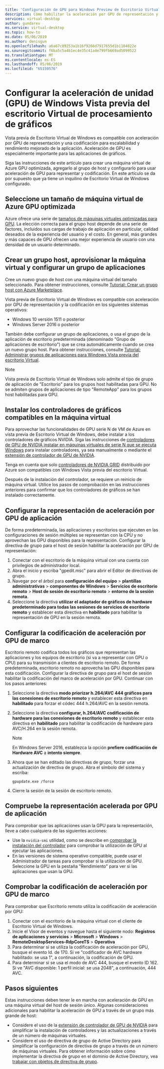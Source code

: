 ```yaml
---
title: 'Configuración de GPU para Windows Preview de Escritorio Virtual: Azure'
description: Cómo habilitar la aceleración por GPU de representación y la codificación en la vista previa de Escritorio Virtual de Windows.
services: virtual-desktop
author: gundarev
ms.service: virtual-desktop
ms.topic: how-to
ms.date: 05/06/2019
ms.author: denisgun
ms.openlocfilehash: a6a67c89253a1b16f9266d7917655d1b1104022e
ms.sourcegitcommit: f6ba5c5a4b1ec4e35c41a4e799fb669ad5099522
ms.translationtype: MT
ms.contentlocale: es-ES
ms.lasthandoff: 05/06/2019
ms.locfileid: "65159576"
---
```

# <a name="configure-graphics-processing-unit-gpu-acceleration-for-windows-virtual-desktop-preview"></a>Configurar la aceleración de unidad (GPU) de Windows Vista previa del escritorio Virtual de procesamiento de gráficos

Vista previa de Escritorio Virtual de Windows es compatible con aceleración por GPU de representación y una codificación para escalabilidad y rendimiento mejorado de la aplicación. Aceleración de GPU es especialmente importante para las aplicaciones de gráficos.

Siga las instrucciones de este artículo para crear una máquina virtual de Azure GPU optimizada, agregarlo al grupo de host y configurarlo para usar aceleración de GPU para representar y codificación. En este artículo se da por supuesto que ya tiene un inquilino de Escritorio Virtual de Windows configurado.

## <a name="select-a-gpu-optimized-azure-virtual-machine-size"></a>Seleccione un tamaño de máquina virtual de Azure GPU optimizada

Azure ofrece una serie de [tamaños de máquinas virtuales optimizadas para GPU](/azure/virtual-machines/windows/sizes-gpu). La elección correcta para el grupo host depende de una serie de factores, incluidos sus cargas de trabajo de aplicación en particular, calidad deseados de la experiencia del usuario y el costo. En general, más grandes y más capaces de GPU ofrecen una mejor experiencia de usuario con una densidad de un usuario determinado.

## <a name="create-a-host-pool-provision-your-virtual-machine-and-configure-an-app-group"></a>Crear un grupo host, aprovisionar la máquina virtual y configurar un grupo de aplicaciones

Cree un nuevo grupo de host con una máquina virtual del tamaño seleccionado. Para obtener instrucciones, consulte [Tutorial: Crear un grupo host con Azure Marketplace](/azure/virtual-desktop/create-host-pools-azure-marketplace).

Vista previa de Escritorio Virtual de Windows es compatible con aceleración por GPU de representación y la codificación en los siguientes sistemas operativos:

* Windows 10 versión 1511 o posterior
* Windows Server 2016 o posterior

También debe configurar un grupo de aplicaciones, o usa el grupo de la aplicación de escritorio predeterminada (denominado "Grupo de aplicaciones de escritorio") que se crea automáticamente cuando se crea un nuevo grupo host. Para obtener instrucciones, consulte [Tutorial: Administrar grupos de aplicaciones para Windows Vista previa del escritorio Virtual](/azure/virtual-desktop/manage-app-groups).

>[!NOTE]
>Vista previa de Escritorio Virtual de Windows solo admite el tipo de grupo de aplicación de "Escritorio" para los grupos host habilitadas para GPU. No se admiten grupos de aplicaciones de tipo "RemoteApp" para los grupos host habilitadas para GPU.

## <a name="install-supported-graphics-drivers-in-your-virtual-machine"></a>Instalar los controladores de gráficos compatibles en la máquina virtual

Para aprovechar las funcionalidades de GPU serie N de VM de Azure en vista previa de Escritorio Virtual de Windows, debe instalar a los controladores de gráficos NVIDIA. Siga las instrucciones de [controladores de GPU de NVIDIA instalar en máquinas virtuales de serie N que se ejecuta Windows](/azure/virtual-machines/windows/n-series-driver-setup) para instalar controladores, ya sea manualmente o mediante el [extensión de controlador de GPU de NVIDIA](/azure/virtual-machines/extensions/hpccompute-gpu-windows).

Tenga en cuenta que solo [controladores de NVIDIA GRID](/azure/virtual-machines/windows/n-series-driver-setup#nvidia-grid-drivers) distribuido por Azure son compatibles con Windows Vista previa del escritorio Virtual.

Después de la instalación del controlador, se requiere un reinicio de máquina virtual. Utilice los pasos de comprobación en las instrucciones anteriores para confirmar que los controladores de gráficos se han instalado correctamente.

## <a name="configure-gpu-accelerated-app-rendering"></a>Configurar la representación de aceleración por GPU de aplicación

De forma predeterminada, las aplicaciones y escritorios que ejecuten en las configuraciones de sesión múltiples se representan con la CPU y no aprovechan las GPU disponibles para la representación. Configurar la directiva de grupo para el host de sesión habilitar la aceleración por GPU de representación:

1. Conectar con el escritorio de la máquina virtual con una cuenta con privilegios de administrador local.
2. Abra el inicio y escriba "gpedit.msc" para abrir el Editor de directivas de grupo.
3. Navegar por el árbol para **configuración del equipo** > **plantillas administrativas** > **componentes de Windows**  >   **Servicios de escritorio remoto** > **Host de sesión de escritorio remoto** > **entorno de la sesión remota**.
4. Seleccione la directiva **utilizar el adaptador de gráficos de hardware predeterminado para todas las sesiones de servicios de escritorio remoto** y establecer esta directiva en **habilitado** para habilitar la representación de GPU en la sesión remota.

## <a name="configure-gpu-accelerated-frame-encoding"></a>Configurar la codificación de aceleración por GPU de marco

Escritorio remoto codifica todos los gráficos que representan las aplicaciones y los equipos de escritorio (si va a representar con GPU o CPU) para su transmisión a clientes de escritorio remoto. De forma predeterminada, escritorio remoto no aprovecha las GPU disponibles para esta codificación. Configurar la directiva de grupo para el host de sesión habilitar la codificación del marco de aceleración por GPU. Continuar con los pasos anteriores:

1. Seleccione la directiva **modo priorizar h.264/AVC 444 gráficos para las conexiones de escritorio remoto** y establecer esta directiva en **habilitado** para forzar el códec 444 h.264/AVC en la sesión remota.
2. Seleccione la directiva **configurar, h.264/AVC codificación de hardware para las conexiones de escritorio remoto** y establecer esta directiva en **habilitado** para habilitar la codificación de hardware para AVC/H.264 en la sesión remota.

    >[!NOTE]
    >En Windows Server 2016, establezca la opción **prefiere codificación de Hardware AVC** a **intento siempre**.

3. Ahora que se han editado las directivas de grupo, forzar una actualización de directiva de grupo. Abra el símbolo del sistema y escriba:

    ```batch
    gpupdate.exe /force
    ```

4. Cierre la sesión de la sesión de escritorio remoto.

## <a name="verify-gpu-accelerated-app-rendering"></a>Compruebe la representación acelerada por GPU de aplicación

Para comprobar que las aplicaciones usan la GPU para la representación, lleve a cabo cualquiera de las siguientes acciones:

* Use la `nvidia-smi` utilidad, como se describe en [comprobar la instalación del controlador](/azure/virtual-machines/windows/n-series-driver-setup#verify-driver-installation) para comprobar la utilización de GPU al ejecutar las aplicaciones.
* En las versiones de sistema operativo compatible, puede usar el Administrador de tareas para comprobar si la utilización de GPU. Seleccione la GPU en la pestaña "Rendimiento" para ver si las aplicaciones que usan la GPU.

## <a name="verify-gpu-accelerated-frame-encoding"></a>Comprobar la codificación de aceleración por GPU de marco

Para comprobar que Escritorio remoto utiliza la codificación de aceleración por GPU:

1. Conectar con el escritorio de la máquina virtual con el cliente de Escritorio Virtual de Windows.
2. Inicie el Visor de eventos y navegue hasta el siguiente nodo: **Registros de aplicaciones y servicios** > **Microsoft** > **Windows** > **RemoteDesktopServices-RdpCoreTS**  >  **Operativa**
3. Para determinar si se utiliza la codificación de aceleración por GPU, busque el evento Id. de 170. Si ve "codificador de AVC hardware habilitado: se usa 1", a continuación, la codificación de GPU.
4. Para determinar si se usa el modo de AVC 444, busque el evento ID 162. Si ve "AVC disponible: 1 perfil inicial: se usa 2048", a continuación, 444 AVC.

## <a name="next-steps"></a>Pasos siguientes

Estas instrucciones deben tener le en marcha con aceleración de GPU en una máquina virtual del host de sesión único. Algunas consideraciones adicionales para habilitar la aceleración de GPU a través de un grupo más grande de host:

* Considere el uso de la [extensión de controlador de GPU de NVIDIA](/azure/virtual-machines/extensions/hpccompute-gpu-windows) para simplificar la instalación de controladores y las actualizaciones a través de un número de máquinas virtuales.
* Considere el uso de directiva de grupo de Active Directory para simplificar la configuración de directiva de grupo a través de un número de máquinas virtuales. Para obtener información sobre cómo implementar la directiva de grupo en el dominio de Active Directory, vea [trabajar con objetos de directiva de grupo](https://go.microsoft.com/fwlink/p/?LinkId=620889).
